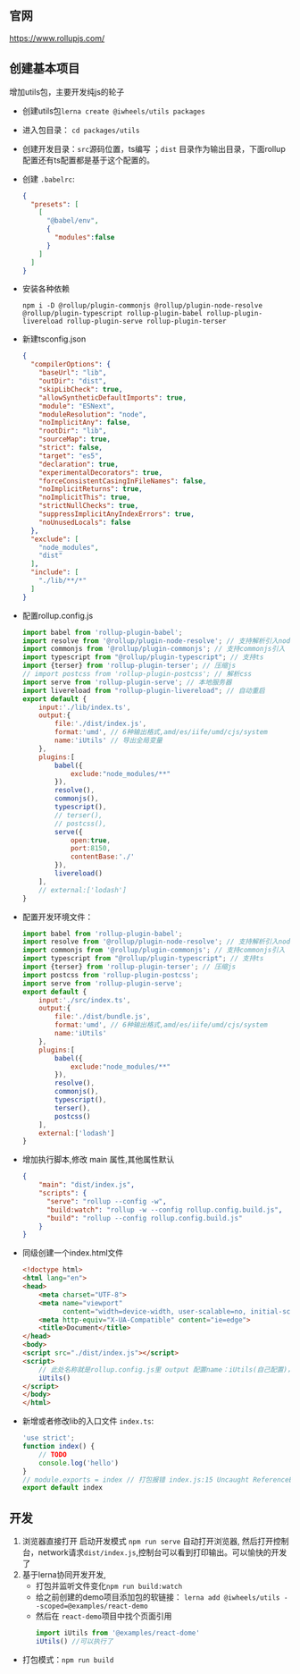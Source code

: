## 官网
https://www.rollupjs.com/



## 创建基本项目

增加utils包，主要开发纯js的轮子
- 创建utils包`lerna create @iwheels/utils packages`
- 进入包目录： `cd packages/utils`
- 创建开发目录：`src`源码位置，ts编写 ；`dist` 目录作为输出目录，下面rollup配置还有ts配置都是基于这个配置的。
- 创建 `.babelrc`:
    ```json
    {
      "presets": [
        [
          "@babel/env",
          {
            "modules":false
          }
        ]
      ]
    }
    ```
- 安装各种依赖 
    ```shell script
    npm i -D @rollup/plugin-commonjs @rollup/plugin-node-resolve  @rollup/plugin-typescript rollup-plugin-babel rollup-plugin-livereload rollup-plugin-serve rollup-plugin-terser
    ```
- 新建tsconfig.json
    ```json
    {
      "compilerOptions": {
        "baseUrl": "lib",
        "outDir": "dist",
        "skipLibCheck": true,
        "allowSyntheticDefaultImports": true,
        "module": "ESNext",
        "moduleResolution": "node",
        "noImplicitAny": false,
        "rootDir": "lib",
        "sourceMap": true,
        "strict": false,
        "target": "es5",
        "declaration": true,
        "experimentalDecorators": true,
        "forceConsistentCasingInFileNames": false,
        "noImplicitReturns": true,
        "noImplicitThis": true,
        "strictNullChecks": true,
        "suppressImplicitAnyIndexErrors": true,
        "noUnusedLocals": false
      },
      "exclude": [
        "node_modules",
        "dist"
      ],
      "include": [
        "./lib/**/*"
      ]
    }
    ```
- 配置rollup.config.js
    ```js
    import babel from 'rollup-plugin-babel';
    import resolve from '@rollup/plugin-node-resolve'; // 支持解析引入node_modules下的包
    import commonjs from '@rollup/plugin-commonjs'; // 支持commonjs引入
    import typescript from "@rollup/plugin-typescript"; // 支持ts
    import {terser} from 'rollup-plugin-terser'; // 压缩js
    // import postcss from 'rollup-plugin-postcss'; // 解析css
    import serve from 'rollup-plugin-serve'; // 本地服务器
    import livereload from "rollup-plugin-livereload"; // 自动重启
    export default {
        input:'./lib/index.ts',
        output:{
            file:'./dist/index.js',
            format:'umd', // 6种输出格式,amd/es/iife/umd/cjs/system
            name:'iUtils' // 导出全局变量
        },
        plugins:[
            babel({
                exclude:"node_modules/**"
            }),
            resolve(),
            commonjs(),
            typescript(),
            // terser(),
            // postcss(),
            serve({
                open:true,
                port:8150,
                contentBase:'./'
            }),
            livereload()
        ],
        // external:['lodash']
    }
    ```
- 配置开发环境文件：
    ```js
    import babel from 'rollup-plugin-babel';
    import resolve from '@rollup/plugin-node-resolve'; // 支持解析引入node_modules下的包
    import commonjs from '@rollup/plugin-commonjs'; // 支持commonjs引入
    import typescript from "@rollup/plugin-typescript"; // 支持ts
    import {terser} from 'rollup-plugin-terser'; // 压缩js
    import postcss from 'rollup-plugin-postcss';
    import serve from 'rollup-plugin-serve';
    export default {
        input:'./src/index.ts',
        output:{
            file:'./dist/bundle.js',
            format:'umd', // 6种输出格式,amd/es/iife/umd/cjs/system
            name:'iUtils'
        },
        plugins:[
            babel({
                exclude:"node_modules/**"
            }),
            resolve(),
            commonjs(),
            typescript(),
            terser(),
            postcss()
        ],
        external:['lodash']
    }
    ```
- 增加执行脚本,修改 main 属性,其他属性默认
    ```json
    { 
        "main": "dist/index.js",
        "scripts": {
          "serve": "rollup --config -w",
          "build:watch": "rollup -w --config rollup.config.build.js",
          "build": "rollup --config rollup.config.build.js"
        }
    }
    ```
- 同级创建一个index.html文件  
  
    ```html
    <!doctype html>
    <html lang="en">
    <head>
        <meta charset="UTF-8">
        <meta name="viewport"
              content="width=device-width, user-scalable=no, initial-scale=1.0, maximum-scale=1.0, minimum-scale=1.0">
        <meta http-equiv="X-UA-Compatible" content="ie=edge">
        <title>Document</title>
    </head>
    <body>
    <script src="./dist/index.js"></script>
    <script>
        // 此处名称就是rollup.config.js里 output 配置name：iUtils(自己配置)，打包umd在浏览器模式会导出一个全局变量iUtils
        iUtils()
    </script>
    </body>
    </html>
    ```
- 新增或者修改lib的入口文件 `index.ts`:
    ```js
    'use strict';
    function index() {
        // TODO
        console.log('hello')
    }
    // module.exports = index // 打包报错 index.js:15 Uncaught ReferenceError: module is not defined
    export default index
    ```
## 开发
1. 浏览器直接打开
   启动开发模式 `npm run serve`
   自动打开浏览器, 然后打开控制台，network请求`dist/index.js`,控制台可以看到打印输出。可以愉快的开发了
2. 基于lerna协同开发开发,
   - 打包并监听文件变化`npm run build:watch`
   - 给之前创建的demo项目添加包的软链接： `lerna add @iwheels/utils --scoped=@examples/react-demo`
   - 然后在 `react-demo`项目中找个页面引用
        ```js
        import iUtils from '@examples/react-dome'
        iUtils() //可以执行了 
        ```
- 打包模式：`npm run build`      

